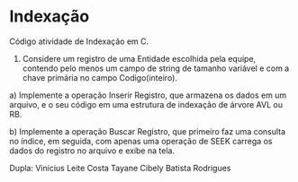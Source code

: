 # Indexação 
Código atividade de Indexação em C.

1) Considere um registro de uma Entidade escolhida pela equipe, contendo pelo menos um campo de string de tamanho variável e com a chave primária no campo Codigo(inteiro).

  a) Implemente a operação Inserir Registro, que armazena os dados em um arquivo, e o seu código em uma estrutura de indexação de árvore AVL ou RB.

  b) Implemente a operação Buscar Registro, que primeiro faz uma consulta no índice, em seguida, com apenas uma operação de SEEK carrega os dados do registro no arquivo  e exibe na tela.

Dupla: Vinicius Leite Costa
       Tayane Cibely Batista Rodrigues
